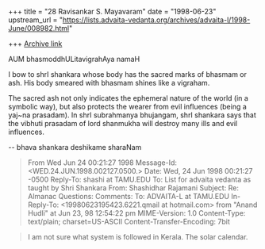 +++
title = "28 Ravisankar S. Mayavaram"
date = "1998-06-23"
upstream_url = "https://lists.advaita-vedanta.org/archives/advaita-l/1998-June/008982.html"

+++
[Archive link](https://lists.advaita-vedanta.org/archives/advaita-l/1998-June/008982.html)

AUM  bhasmoddhULitavigrahAya namaH

I bow to shrI shankara whose body has the sacred marks of bhasmam or ash.
His body smeared with bhasmam shines like a vigraham.

The sacred ash not only indicates the ephemeral nature of the world (in a
symbolic way), but also protects the wearer from evil influences (being a
yaj~na prasadam). In shrI subrahmanya bhujangam, shrI shankara says that
the vibhuti prasadam of lord shanmukha will destroy many ills and evil
influences.

--
bhava shankara deshikame sharaNam

>From  Wed Jun 24 00:21:27 1998
Message-Id: <WED.24.JUN.1998.002127.0500.>
Date: Wed, 24 Jun 1998 00:21:27 -0500
Reply-To: shashi at TAMU.EDU
To: List for advaita vedanta as taught by Shri Shankara
        <ADVAITA-L at TAMU.EDU>
From: Shashidhar Rajamani <rajamani at EE.TAMU.EDU>
Subject: Re: Almanac Questions:
Comments: To: ADVAITA-L at TAMU.EDU
In-Reply-To: <19980623195423.6221.qmail at hotmail.com> from "Anand Hudli" at Jun
        23, 98 12:54:22 pm
MIME-Version: 1.0
Content-Type: text/plain; charset=US-ASCII
Content-Transfer-Encoding: 7bit

>  I am not sure what system is followed in Kerala.
        The solar calendar.

